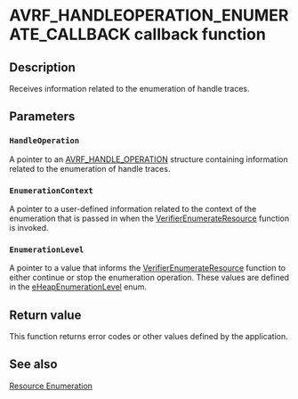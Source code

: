 # AVRF_HANDLEOPERATION_ENUMERATE_CALLBACK callback function

## Description

Receives information related to the enumeration of handle traces.

## Parameters

### `HandleOperation`

A pointer to an [AVRF_HANDLE_OPERATION](https://learn.microsoft.com/windows/desktop/api/avrfsdk/ns-avrfsdk-avrf_handle_operation) structure containing information related to the enumeration of handle traces.

### `EnumerationContext`

A pointer to a user-defined information related to the context of the enumeration that is passed in when the [VerifierEnumerateResource](https://learn.microsoft.com/windows/desktop/api/avrfsdk/nf-avrfsdk-verifierenumerateresource) function is invoked.

### `EnumerationLevel`

A pointer to a value that informs the [VerifierEnumerateResource](https://learn.microsoft.com/windows/desktop/api/avrfsdk/nf-avrfsdk-verifierenumerateresource) function to either continue or stop the enumeration operation. These values are defined in the [eHeapEnumerationLevel](https://learn.microsoft.com/windows/desktop/api/avrfsdk/ne-avrfsdk-eheapenumerationlevel) enum.

## Return value

This function returns error codes or other values defined by the application.

## See also

[Resource Enumeration](https://learn.microsoft.com/windows/desktop/DevNotes/resource-enumeration)